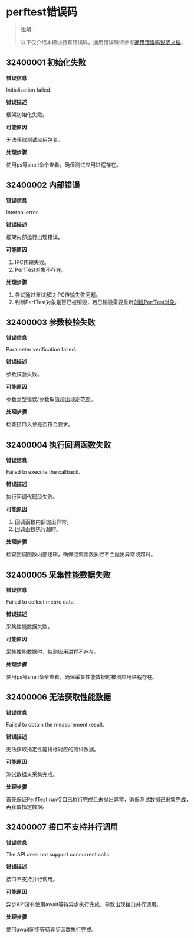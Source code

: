 # perftest错误码

<!--Kit: Test Kit-->
<!--Subsystem: Test-->
<!--Owner: @inter515-->
<!--SE: @inter515-->
<!--TSE: @laonie666-->

> **说明：**
>
> 以下仅介绍本模块特有错误码，通用错误码请参考[通用错误码说明文档](../errorcode-universal.md)。

## 32400001 初始化失败

**错误信息**

Initialization failed.

**错误描述**

框架初始化失败。

**可能原因**

无法获取测试应用包名。

**处理步骤**

使用ps等shell命令查看，确保测试应用进程存在。

## 32400002 内部错误
**错误信息**

Internal error.

**错误描述**

框架内部运行出现错误。

**可能原因**

1. IPC传输失败。
2. PerfTest对象不存在。

**处理步骤**

1. 尝试通过重试解决IPC传输失败问题。
2. 判断PerfTest对象是否已被销毁，若已销毁需要重新[创建PerfTest对象](js-apis-perftest.md#create)。

## 32400003 参数校验失败
**错误信息**

Parameter verification failed.

**错误描述**

参数校验失败。

**可能原因**

参数类型错误/参数取值超出规定范围。

**处理步骤**

检查接口入参是否符合要求。

## 32400004 执行回调函数失败
**错误信息**

Failed to execute the callback.

**错误描述**

执行回调代码段失败。

**可能原因**

1. 回调函数内部抛出异常。
2. 回调函数执行超时。

**处理步骤**

检查回调函数内部逻辑，确保回调函数执行不会抛出异常或超时。

## 32400005 采集性能数据失败
**错误信息**

Failed to collect metric data.

**错误描述**

采集性能数据失败。

**可能原因**

采集性能数据时，被测应用进程不存在。

**处理步骤**

使用ps等shell命令查看，确保采集性能数据时被测应用进程存在。

## 32400006 无法获取性能数据
**错误信息**

Failed to obtain the measurement result.

**错误描述**

无法获取指定性能指标对应的测试数据。

**可能原因**

测试数据未采集完成。

**处理步骤**

首先保证[PerfTest.run](js-apis-perftest.md#run)接口已执行完成且未抛出异常，确保测试数据已采集完成，再获取指定数据。

## 32400007 接口不支持并行调用
**错误信息**

The API does not support concurrent calls.

**错误描述**

接口不支持并行调用。

**可能原因**

异步API没有使用await等待异步执行完成，导致出现接口并行调用。

**处理步骤**

使用await同步等待异步函数执行完成。
